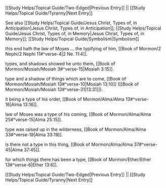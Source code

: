 [[Study Helps/Topical Guide/Two-Edged|Previous Entry]]  ||  [[Study Helps/Topical Guide/Tyranny|Next Entry]]

 See also [[Study Helps/Topical Guide/Jesus Christ, Types of, in Anticipation|Jesus Christ, Types of, in Anticipation]]; [[Study Helps/Topical Guide/Jesus Christ, Types of, in Memory|Jesus Christ, Types of, in Memory]]; [[Study Helps/Topical Guide/Symbolism|Symbolism]]

 this end hath the law of Moses ... the typifying of him, [[Book of Mormon/2 Nephi/2 Nephi 11#^verse-4|2 Ne. 11:4]].

 types, and shadows showed he unto them, [[Book of Mormon/Mosiah/Mosiah 3#^verse-15|Mosiah 3:15]].

 type and a shadow of things which are to come, [[Book of Mormon/Mosiah/Mosiah 13#^verse-10|Mosiah 13:10]] ([[Book of Mormon/Mosiah/Mosiah 13#^verse-31|13:31]]).

 it being a type of his order, [[Book of Mormon/Alma/Alma 13#^verse-16|Alma 13:16]].

 law of Moses was a type of his coming, [[Book of Mormon/Alma/Alma 25#^verse-15|Alma 25:15]].

 type was raised up in the wilderness, [[Book of Mormon/Alma/Alma 33#^verse-19|Alma 33:19]].

 is there not a type in this thing, [[Book of Mormon/Alma/Alma 37#^verse-45|Alma 37:45]].

 for which things there has been a type, [[Book of Mormon/Ether/Ether 13#^verse-6|Ether 13:6]].

[[Study Helps/Topical Guide/Two-Edged|Previous Entry]]  ||  [[Study Helps/Topical Guide/Tyranny|Next Entry]]